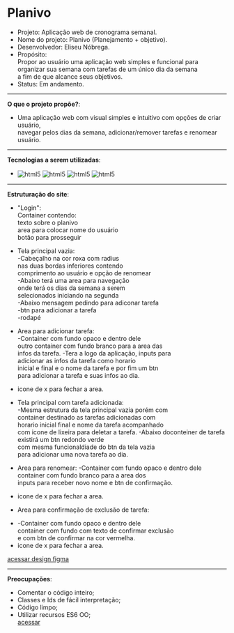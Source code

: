# Planivo
* Projeto: Aplicação web de cronograma semanal.<br>
* Nome do projeto: Planivo (Planejamento + objetivo).<br>
* Desenvolvedor: Eliseu Nóbrega.<br>
* Propósito:<br>
Propor ao usuário uma aplicação web simples e funcional para <br> organizar sua semana com tarefas de um único dia da semana <br> a fim de que alcance seus objetivos.<br>
* Status: Em andamento.

***

**O que o projeto propõe?**:
* Uma aplicação web com visual simples e intuitivo com opções de criar usuário, <br> navegar pelos dias da semana, adicionar/remover tarefas e renomear usuário.

***

**Tecnologias a serem utilizadas**:<br>
* <img align="center" alt="html5" src="https://img.shields.io/badge/HTML5-E34F26?style=for-the-badge&logo=html5&logoColor=white">
  <img align="center" alt="html5" src="https://img.shields.io/badge/CSS3-1572B6?style=for-the-badge&logo=css3&logoColor=white">
  <img align="center" alt="html5" src="https://img.shields.io/badge/Bootstrap-563D7C?style=for-the-badge&logo=bootstrap&logoColor=white">
  <img align="center" alt="html5" src="https://img.shields.io/badge/JavaScript-F7DF1E?style=for-the-badge&logo=javascript&logoColor=black">
***

**Estruturação do site**:

* "Login":<br>
Container contendo: <br>
texto sobre o planivo<br>
area para colocar nome do usuário<br>
botão para prosseguir

* Tela principal vazia:<br>
-Cabeçalho na cor roxa com radius<br>
nas duas bordas inferiores contendo<br>
comprimento ao usuário e opção de renomear<br>
-Abaixo terá uma area para navegação<br>
onde terá os dias da semana a serem <br>
selecionados iniciando na segunda<br>
-Abaixo mensagem pedindo para adiconar tarefa<br>
-btn para adicionar a tarefa<br>
-rodapé

* Area para adicionar tarefa:<br>
-Container com fundo opaco e dentro dele<br>
outro container com fundo branco para a area das<br>
infos da tarefa.
-Tera a logo da aplicação, inputs para <br>
adicionar as infos da tarefa como horario<br>
inicial e final e o nome da tarefa e por fim um btn<br>
para adicionar a tarefa e suas infos ao dia.
- icone de x para fechar a area.

* Tela principal com tarefa adicionada: <br>
-Mesma estrutura da tela principal vazia porém com<br>
container destinado as tarefas adicionadas com<br>
horario inicial final e nome da tarefa acompanhado<br>
com icone de lixeira para deletar a tarefa.
-Abaixo doconteiner de tarefa existirá um btn redondo verde<br>
com mesma funcionaldiade do btn da tela vazia<br>
para adicionar uma nova tarefa ao dia.

* Area para renomear:
-Container com fundo opaco e dentro dele <br>
container com fundo branco para a area dos<br>
inputs para receber novo nome e btn de confirmação.
- icone de x para fechar a area.

* Area para confirmação de exclusão de tarefa:
- -Container com fundo opaco e dentro dele <br>
container com fundo com texto de confirmar exclusão<br>
e com btn de confirmar na cor vermelha.
- icone de x para fechar a area.







[acessar design figma](https://www.figma.com/proto/9mYFph96xaUJJVgOgpNrhj/Planivo?node-id=0-1&t=9jDWumtSyUeq8vdA-1)

***

**Preocupações**:<br>
- Comentar o código inteiro;<br>
- Classes e Ids de fácil interpretação;<br>
- Código limpo;<br>
- Utilizar recursos ES6 OO;<br>
[acessar](https://lzeunfa.github.io/Planivo/login.html)
